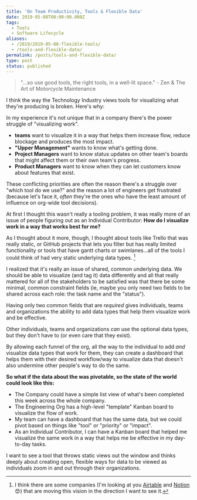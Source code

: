 ```yaml
---
title: 'On Team Productivity, Tools & Flexible Data'
date: 2019-05-08T00:00:00.000Z
tags:
  - Tools
  - Software Lifecycle
aliases:
  - /2019/2019-05-08-flexible-tools/
  - /tools-and-flexible-data/
permalink: /posts/tools-and-flexible-data/
type: post
status: published
---
```




> "...so use good tools, the right tools, in a well-lit space." - Zen & The Art of Motorcycle Maintenance

I think the way the Technology Industry views tools for visualizing what they're producing is broken. Here's why:

In my experience it's not unique that in a company there's the power struggle of "visualizing work".

- **teams** want to visualize it in a way that helps them increase flow, reduce blockage and produces the most impact.
- **"Upper Management"** wants to know what's getting done.
- **Project Managers** want to know status updates on other team's boards that might affect them or their own team's progress.
- **Product Managers** want to know when they can let customers know about features that exist.

These conflicting priorities are often the reason there's a struggle over "which tool do we use?" and the reason a lot of engineers get frustrated (because let's face it, _often_ they're the ones who have the least amount of influence on org-wide tool decisions).

At first I thought this wasn't really a tooling problem, it was really more of an issue of people figuring out as an Individual Contributor: **How do I visualize work in a way that works best for me?**

As I thought about it more, though, I thought about tools like Trello that was really static, or GitHub projects that lets you filter but has really limited functionality or tools that have gantt charts or swimlanes...all of the tools I could think of had very static underlying data types. [^1]

I realized that it's really an issue of shared, common underlying data. We should be able to visualize (and tag it) data differently and all that really mattered for all of the stakeholders to be satisfied was that there be some minimal, common constraint fields (ie, maybe you only need two fields to be shared across each role: the task name and the "status").

Having only two common fields that are _required_ gives individuals, teams and organizations the ability to add data types that help them visualize work and be effective.

Other individuals, teams and organizations _can_ use the optional data types, but they don't have to (or even care that they exist).

By allowing each funnel of the org, all the way to the individual to add _and_ visualize data types that work for them, they can create a dashboard that helps them with their desired workflow/way to visualize data that doesn't also undermine other people's way to do the same.

**So what if the data about the was pivotable, so the state of the world could look like this:**

- The Company could have a simple list view of what's been completed this week across the whole company.
- The Engineering Org has a high-level "template" Kanban board to visualize the flow of work.
- My team can have a dashboard that has the same data, but we could pivot based on things like "tool" or "priority" or "impact".
- As an Individual Contributor, I can have a Kanban board that helped me visualize the same work in a way that helps me be effective in my day-to-day tasks.

I want to see a tool that throws static views out the window and thinks deeply about creating open, flexible ways for data to be viewed as individuals zoom in and out through their organizations.

[^1]: I think there are some companies (I'm looking at you [Airtable](https://airtable.com) and [Notion](https://www.notion.so) 😍) that are moving this vision in the direction I want to see it.
